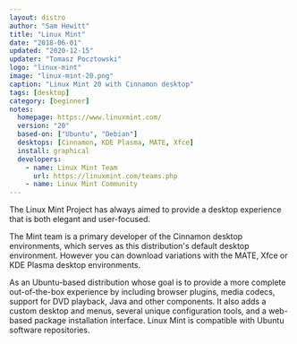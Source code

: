 ```yaml
---
layout: distro
author: "Sam Hewitt"
title: "Linux Mint"
date: "2018-06-01"
updated: "2020-12-15"
updater: "Tomasz Pocztowski"
logo: "linux-mint"
image: "linux-mint-20.png"
caption: "Linux Mint 20 with Cinnamon desktop"
tags: [desktop]
category: [beginner]
notes:
  homepage: https://www.linuxmint.com/
  version: "20"
  based-on: ["Ubuntu", "Debian"]
  desktops: [Cinnamon, KDE Plasma, MATE, Xfce]
  install: graphical
  developers:
    - name: Linux Mint Team
      url: https://linuxmint.com/teams.php
    - name: Linux Mint Community
---
```


The Linux Mint Project has always aimed to provide a desktop experience that is both elegant and user-focused.

The Mint team is a primary developer of the Cinnamon desktop environments, which serves as this distribution's default desktop environment. However you can download variations with the MATE, Xfce or KDE Plasma desktop environments.

As an Ubuntu-based distribution whose goal is to provide a more complete out-of-the-box experience by including browser plugins, media codecs, support for DVD playback, Java and other components. It also adds a custom desktop and menus, several unique configuration tools, and a web-based package installation interface. Linux Mint is compatible with Ubuntu software repositories.
